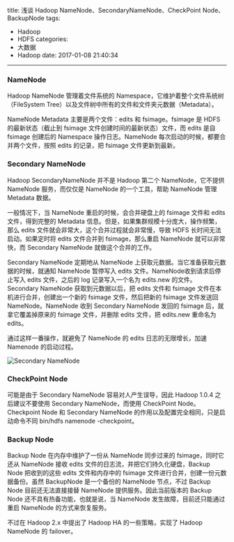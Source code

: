 title: 浅谈 Hadoop NameNode、SecondaryNameNode、CheckPoint Node、BackupNode
tags:
  - Hadoop
  - HDFS
categories:
  - 大数据
  - Hadoop
date: 2017-01-08 21:40:34
---

### NameNode

Hadoop NameNode 管理着文件系统的 Namespace，它维护着整个文件系统树（FileSystem Tree）以及文件树中所有的文件和文件夹元数据（Metadata）。

NameNode Metadata 主要是两个文件：edits 和 fsimage。fsimage 是 HDFS 的最新状态（截止到 fsimage 文件创建时间的最新状态）文件，而 edits 是自 fsimage 创建后的 Namespace 操作日志。NameNode 每次启动的时候，都要合并两个文件，按照 edits 的记录，把 fsimage 文件更新到最新。

<!-- more -->

### Secondary NameNode

Hadoop SecondaryNameNode 并不是 Hadoop 第二个 NameNode，它不提供 NameNode 服务，而仅仅是 NameNode 的一个工具，帮助 NameNode 管理 Metadata 数据。

一般情况下，当  NameNode 重启的时候，会合并硬盘上的 fsimage 文件和 edits 文件，得到完整的 Metadata 信息。但是，如果集群规模十分庞大，操作频繁，那么 edits 文件就会非常大，这个合并过程就会非常慢，导致 HDFS 长时间无法启动。如果定时将 edits 文件合并到 fsimage，那么重启 NameNode 就可以非常快，而 Secondary NameNode 就做这个合并的工作。

Secondary NameNode 定期地从 NameNode 上获取元数据。当它准备获取元数据的时候，就通知 NameNode 暂停写入 edits 文件。NameNode收到请求后停止写入 edits 文件，之后的 log 记录写入一个名为 edits.new 的文件。Secondary NameNode 获取到元数据以后，把 edits 文件和 fsimage 文件在本机进行合并，创建出一个新的 fsimage 文件，然后把新的 fsimage 文件发送回 NameNode。NameNode 收到 Secondary NameNode 发回的 fsimage 后，就拿它覆盖掉原来的 fsimage 文件，并删除 edits 文件，把 edits.new 重命名为 edits。

通过这样一番操作，就避免了 NameNode 的 edits 日志的无限增长，加速 Namenode 的启动过程。

![Secondary NameNode](/uploads/20170108/secondarynamenode.png)

### CheckPoint Node

可能是由于 Secondary NameNode 容易对人产生误导，因此 Hadoop 1.0.4 之后建议不要使用 Secondary NameNode，而使用 CheckPoint Node。Checkpoint Node 和 Secondary NameNode 的作用以及配置完全相同，只是启动命令不同 bin/hdfs namenode -checkpoint。

### Backup Node

Backup Node 在内存中维护了一份从 NameNode 同步过来的 fsimage，同时它还从 NameNode 接收 edits 文件的日志流，并把它们持久化硬盘，Backup Node 把收到的这些 edits 文件和内存中的 fsimage 文件进行合并，创建一份元数据备份。虽然 BackupNode 是一个备份的 NameNode 节点，不过 Backup Node 目前还无法直接接替 NameNode 提供服务。因此当前版本的 Backup Node 还不具有热备功能，也就是说，当 NameNode 发生故障，目前还只能通过重启 NameNode 的方式来恢复服务。

不过在 Hadoop 2.x 中提出了 Hadoop HA 的一些策略，实现了 Hadoop NameNode 的 failover。